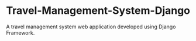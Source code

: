 # Travel-Management-System-Django

A travel management system web application developed using Django Framework.
